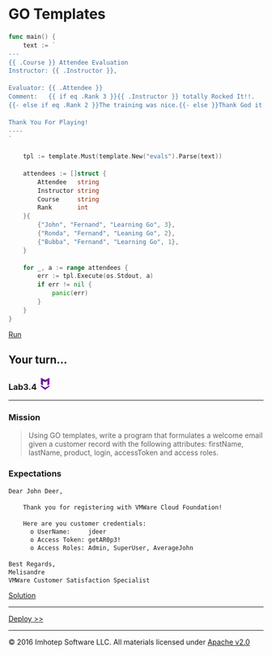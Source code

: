 # GO Templates

```go
func main() {
	text := `
---	
{{ .Course }} Attendee Evaluation
Instructor: {{ .Instructor }},

Evaluator: {{ .Attendee }}
Comment:   {{ if eq .Rank 3 }}{{ .Instructor }} totally Rocked It!!.
{{- else if eq .Rank 2 }}The training was nice.{{- else }}Thank God it's over. {{ .Instructor }} suked ass for the whole 3 days ;-({{- end }}

Thank You For Playing!
----
`

	tpl := template.Must(template.New("evals").Parse(text))

	attendees := []struct {
		Attendee   string
		Instructor string
		Course     string
		Rank       int
	}{
		{"John", "Fernand", "Learning Go", 3},
		{"Ronda", "Fernand", "Leaning Go", 2},
		{"Bubba", "Fernand", "Learning Go", 1},
	}

	for _, a := range attendees {
		err := tpl.Execute(os.Stdout, a)
		if err != nil {
			panic(err)
		}
	}
}
```
[Run](https://play.golang.org/p/NmZGYDQwra)

## Your turn...

### Lab3.4 ![alt text](https://github.com/adam-p/markdown-here/raw/master/src/common/images/icon24.png "Lab3.4") 
---

### Mission
> Using GO templates, write a program that formulates a welcome email given a customer record with
> the following attributes: firstName, lastName, product, login, accessToken and access roles.

### Expectations

```
Dear John Deer,

    Thank you for registering with VMWare Cloud Foundation!

    Here are you customer credentials:
      o UserName:     jdeer
      o Access Token: getAR0p3!
      o Access Roles: Admin, SuperUser, AverageJohn

Best Regards,
Melisandre
VMWare Customer Satisfaction Specialist
```

[Solution](https://play.golang.org/p/5etalhz_ey)

---
[Deploy >>](3.05_deploy.md)

---
© 2016 Imhotep Software LLC. All materials licensed under [Apache v2.0](http://www.apache.org/licenses/LICENSE-2.0)
